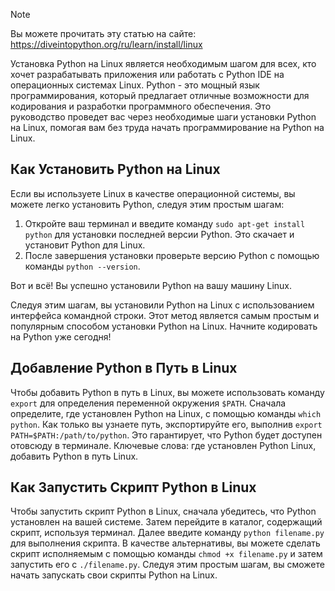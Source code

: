 > [!NOTE]
> Вы можете прочитать эту статью на сайте: https://diveintopython.org/ru/learn/install/linux

Установка Python на Linux является необходимым шагом для всех, кто хочет разрабатывать приложения или работать с Python IDE на операционных системах Linux. Python - это мощный язык программирования, который предлагает отличные возможности для кодирования и разработки программного обеспечения. Это руководство проведет вас через необходимые шаги установки Python на Linux, помогая вам без труда начать программирование на Python на Linux.  

## Как Установить Python на Linux  

Если вы используете Linux в качестве операционной системы, вы можете легко установить Python, следуя этим простым шагам:

1. Откройте ваш терминал и введите команду `sudo apt-get install python` для установки последней версии Python. Это скачает и установит Python для Linux.
2. После завершения установки проверьте версию Python с помощью команды `python --version`.

Вот и всё! Вы успешно установили Python на вашу машину Linux.

Следуя этим шагам, вы установили Python на Linux с использованием интерфейса командной строки. Этот метод является самым простым и популярным способом установки Python на Linux. Начните кодировать на Python уже сегодня!  

## Добавление Python в Путь в Linux   

Чтобы добавить Python в путь в Linux, вы можете использовать команду `export` для определения переменной окружения `$PATH`. Сначала определите, где установлен Python на Linux, с помощью команды `which python`. Как только вы узнаете путь, экспортируйте его, выполнив `export PATH=$PATH:/path/to/python`. Это гарантирует, что Python будет доступен отовсюду в терминале. Ключевые слова: где установлен Python Linux, добавить Python в путь Linux.  

## Как Запустить Скрипт Python в Linux  

Чтобы запустить скрипт Python в Linux, сначала убедитесь, что Python установлен на вашей системе. Затем перейдите в каталог, содержащий скрипт, используя терминал. Далее введите команду `python filename.py` для выполнения скрипта. В качестве альтернативы, вы можете сделать скрипт исполняемым с помощью команды `chmod +x filename.py` и затем запустить его с `./filename.py`. Следуя этим простым шагам, вы сможете начать запускать свои скрипты Python на Linux.
